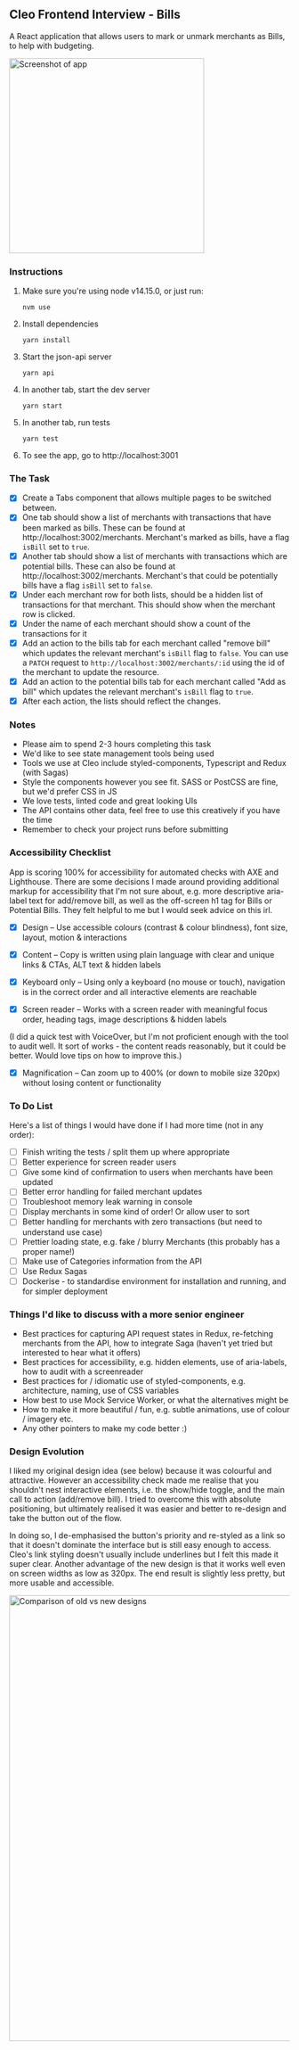 ## Cleo Frontend Interview - Bills

A React application that allows users to mark or unmark merchants as Bills, to help with budgeting.

<img src="https://i.imgur.com/iCOuXik.png" alt="Screenshot of app" width="350" />

### Instructions

1. Make sure you're using node v14.15.0, or just run:

   ```
   nvm use
   ```

2. Install dependencies

   ```
   yarn install
   ```

3. Start the json-api server

   ```
   yarn api
   ```

4. In another tab, start the dev server

   ```
   yarn start
   ```

5. In another tab, run tests

   ```
   yarn test
   ```

6. To see the app, go to http://localhost:3001

### The Task

- [x] Create a Tabs component that allows multiple pages to be switched between.
- [x] One tab should show a list of merchants with transactions that have been marked as bills. These can be found at http://localhost:3002/merchants. Merchant's marked as bills, have a flag `isBill` set to `true`.
- [x] Another tab should show a list of merchants with transactions which are potential bills. These can also be found at http://localhost:3002/merchants. Merchant's that could be potentially bills have a flag `isBill` set to `false`.
- [x] Under each merchant row for both lists, should be a hidden list of transactions for that merchant. This should show when the merchant row is clicked.
- [x] Under the name of each merchant should show a count of the transactions for it
- [x] Add an action to the bills tab for each merchant called "remove bill" which updates the relevant merchant's `isBill` flag to `false`. You can use a `PATCH` request to `http://localhost:3002/merchants/:id` using the id of the merchant to update the resource.
- [x] Add an action to the potential bills tab for each merchant called "Add as bill" which updates the relevant merchant's `isBill` flag to `true`.
- [x] After each action, the lists should reflect the changes.

### Notes

- Please aim to spend 2-3 hours completing this task
- We'd like to see state management tools being used
- Tools we use at Cleo include styled-components, Typescript and Redux (with Sagas)
- Style the components however you see fit. SASS or PostCSS are fine, but we'd prefer CSS in JS
- We love tests, linted code and great looking UIs
- The API contains other data, feel free to use this creatively if you have the time
- Remember to check your project runs before submitting

### Accessibility Checklist

App is scoring 100% for accessibility for automated checks with AXE and Lighthouse. There are some decisions I made around providing additional markup for accessibility that I'm not sure about, e.g. more descriptive aria-label text for add/remove bill, as well as the off-screen h1 tag for Bills or Potential Bills. They felt helpful to me but I would seek advice on this irl.

- [x] Design – Use accessible colours (contrast & colour blindness), font size, layout, motion & interactions

- [x] Content – Copy is written using plain language with clear and unique links & CTAs, ALT text & hidden labels

- [x] Keyboard only – Using only a keyboard (no mouse or touch), navigation is in the correct order and all interactive elements are reachable

- [x] Screen reader – Works with a screen reader with meaningful focus order, heading tags, image descriptions & hidden labels

(I did a quick test with VoiceOver, but I'm not proficient enough with the tool to audit well. It sort of works - the content reads reasonably, but it could be better. Would love tips on how to improve this.)

- [x] Magnification – Can zoom up to 400% (or down to mobile size 320px) without losing content or functionality

### To Do List

Here's a list of things I would have done if I had more time (not in any order):

- [ ] Finish writing the tests / split them up where appropriate
- [ ] Better experience for screen reader users
- [ ] Give some kind of confirmation to users when merchants have been updated
- [ ] Better error handling for failed merchant updates
- [ ] Troubleshoot memory leak warning in console
- [ ] Display merchants in some kind of order! Or allow user to sort
- [ ] Better handling for merchants with zero transactions (but need to understand use case)
- [ ] Prettier loading state, e.g. fake / blurry Merchants (this probably has a proper name!)
- [ ] Make use of Categories information from the API
- [ ] Use Redux Sagas
- [ ] Dockerise - to standardise environment for installation and running, and for simpler deployment

### Things I'd like to discuss with a more senior engineer

- Best practices for capturing API request states in Redux, re-fetching merchants from the API, how to integrate Saga (haven't yet tried but interested to hear what it offers)
- Best practices for accessibility, e.g. hidden elements, use of aria-labels, how to audit with a screenreader
- Best practices for / idiomatic use of styled-components, e.g. architecture, naming, use of CSS variables
- How best to use Mock Service Worker, or what the alternatives might be
- How to make it more beautiful / fun, e.g. subtle animations, use of colour / imagery etc.
- Any other pointers to make my code better :)

### Design Evolution

I liked my original design idea (see below) because it was colourful and attractive. However an accessibility check made me realise that you shouldn't nest interactive elements, i.e. the show/hide toggle, and the main call to action (add/remove bill). I tried to overcome this with absolute positioning, but ultimately realised it was easier and better to re-design and take the button out of the flow.

In doing so, I de-emphasised the button's priority and re-styled as a link so that it doesn't dominate the interface but is still easy enough to access. Cleo's link styling doesn't usually include underlines but I felt this made it super clear. Another advantage of the new design is that it works well even on screen widths as low as 320px. The end result is slightly less pretty, but more usable and accessible.

<img src="https://i.imgur.com/sw12HRp.png" alt="Comparison of old vs new designs" width="800" />
